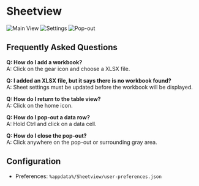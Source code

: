 # Sheetview
![Main View](https://i.ibb.co/jgK3vSr/Capture.png)
![Settings](https://i.ibb.co/sR1DkBB/Capture-1.png)
![Pop-out](https://i.ibb.co/q9LvXng/Capture-2.png)

## Frequently Asked Questions
**Q: How do I add a workbook?**  
A: Click on the gear icon and choose a XLSX file.

**Q: I added an XLSX file, but it says there is no workbook found?**  
A: Sheet settings must be updated before the workbook will be displayed.

**Q: How do I return to the table view?**  
A: Click on the home icon.

**Q: How do I pop-out a data row?**  
A: Hold Ctrl and click on a data cell.

**Q: How do I close the pop-out?**  
A: Click anywhere on the pop-out or surrounding gray area.

## Configuration
 - Preferences: `%appdata%/Sheetview/user-preferences.json`
